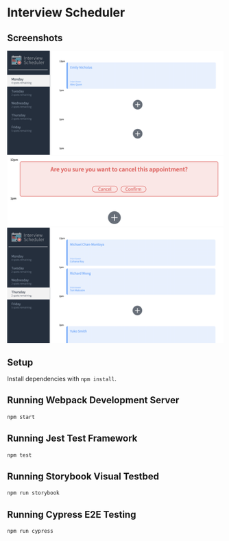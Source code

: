 # Interview Scheduler

## Screenshots
!["newly created appt ss"](https://github.com/Avec-em/Scheduler/blob/master/docs/Newly%20Created%20Appt.png?raw=true)
!["cancelling appt ss"](https://github.com/Avec-em/Scheduler/blob/master/docs/Cancelling%20Appt.png?raw=true)
!["day view ss"](https://github.com/Avec-em/Scheduler/blob/master/docs/Day%20View.png?raw=true)

## Setup

Install dependencies with `npm install`.

## Running Webpack Development Server

```sh
npm start
```

## Running Jest Test Framework

```sh
npm test
```

## Running Storybook Visual Testbed

```sh
npm run storybook
```
## Running Cypress E2E Testing
```sh
npm run cypress
```
